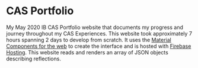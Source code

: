 # CAS Portfolio
My May 2020 IB CAS Portfolio website that documents my progress and journey throughout my CAS Experiences. This website took approximately 7 hours spanning 2 days to develop from scratch. It uses the [Material Components for the web](https://material.io/develop/web) to create the interface and is hosted with [Firebase Hosting](https://firebase.google.com/docs/hosting/). This website reads and renders an array of JSON objects describing reflections.
